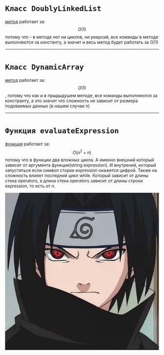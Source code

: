 # `Класс DoublyLinkedList`

[метод](https://github.com/coldjulicc/algorithm/blob/main/algosi.cpp#L192) работает за: $$O(1)$$ потому что - в методе нет ни циклов, ни рекрсий, все команды в методе выполняются за константу, а значит и весь метод будет работать за O(1)
___

# `Класс DynamicArray`
[метод](https://github.com/coldjulicc/algorithm/blob/main/algosi.cpp#L311) работает за: $$O(1)$$, потому что как и в прыдыдушем методе, все команды выполняются за констранту, а это значит что сложность не зависит от размера подоваемых данных (в нашем случае n)
___
# `Функция evaluateExpression`
[функция](https://github.com/coldjulicc/algorithm/blob/main/algosi.cpp#L371) работает за: $$O(n^2 + n)$$ потому что в функции два вложных цикла. А именно внешний который зависит от аргумента функции(string expression). И внутрений, который запуститься если символ сторки expression окажется цифрой. Также на сложность влияет последний цикл while. Который зависит от длины стека operators, а длина стека operators зависит от длины строки expression, то есть от n.


![](v1.jpg)
